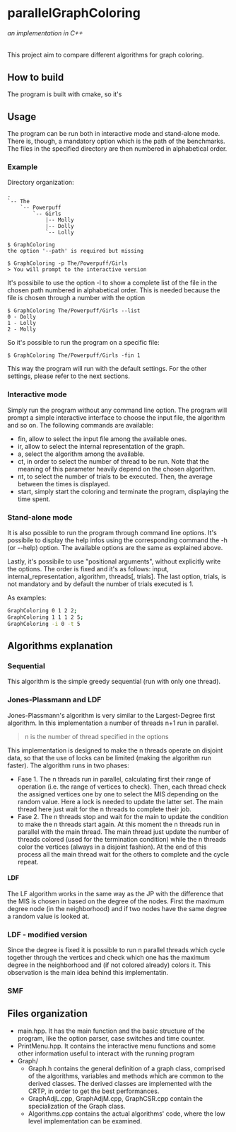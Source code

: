 # parallelGraphColoring
###### an implementation in C++
This project aim to compare different algorithms for graph coloring.

## How to build

The program is built with cmake, so it's 


## Usage
The program can be run both in interactive mode and stand-alone mode. There is, though, a mandatory option which is the path of the benchmarks. The files in the specified directory are then numbered in alphabetical order.

### Example
Directory organization:
```
.
`-- The
    `-- Powerpuff
        `-- Girls
            |-- Molly
            |-- Dolly
            `-- Lolly

```
```
$ GraphColoring 
the option '--path' is required but missing

$ GraphColoring -p The/Powerpuff/Girls
> You will prompt to the interactive version
```
It's possibile to use the option -l to show a complete list of the file in the chosen path  numbered in alphabetical order. This is needed because the file is chosen through a number with the option 

```
$ GraphColoring The/Powerpuff/Girls --list
0 - Dolly
1 - Lolly
2 - Molly
```
So it's possible to run the program on a specific file:
```
$ GraphColoring The/Powerpuff/Girls -fin 1 
```
This way the program will run with the default settings.
For the other settings, please refer to the next sections.

### Interactive mode
Simply run the program without any command line option. The program will prompt a simple interactive interface to choose the input file, the algorithm and so on.
The following commands are available:
- fin, allow to select the input file among the available ones.
- ir, allow to select the internal representation of the graph.
- a, select the algorithm among the available.
- ct, in order to select the number of thread to be run. Note that the meaning of this parameter heavily depend on the chosen algorithm.
- nt, to select the number of trials to be executed. Then, the average between the times is displayed.
- start, simply start the coloring and terminate the program, displaying the time spent.

### Stand-alone mode
It is also possible to run the program through command line options. It's possibile to display the help infos using the corresponding command the -h (or --help) option. The available options are the same as explained above.

Lastly, it's possibile to use "positional arguments", without explicitly write the options. The order is fixed and it's as follows: input, internal_representation, algorithm, threads[, trials].
The last option, trials, is not mandatory and by default the number of trials executed is 1.

As examples:
```bash
GraphColoring 0 1 2 2;
GraphColoring 1 1 1 2 5;
GraphColoring -i 0 -t 5
```

## Algorithms explanation
### Sequential
This algorithm is the simple greedy sequential (run with only one thread).

### Jones-Plassmann and LDF
Jones-Plassmann's algorithm is very similar to the Largest-Degree first algorithm. In this implementation a number of threads n+1 run in parallel.

> n is the number of thread specified in the options

This implementation is designed to make the n threads operate on disjoint data, so that the use of locks can be limited (making the algorithm run faster). The algorithm runs in two phases:
- Fase 1. The n threads run in parallel, calculating first their range of operation (i.e. the range of vertices to check). Then, each thread check the assigned vertices one by one to select the MIS depending on the random value. Here a lock is needed to update the latter set. The main thread here just wait for the n threads to complete their job.
- Fase 2. The n threads stop and wait for the main to update the condition to make the n threads start again. At this moment the n threads run in parallel with the main thread. The main thread just update the number of threads colored (used for the termination condition) while the n threads color the vertices (always in a disjoint fashion). At the end of this process all the main thread wait for the others to complete and the cycle repeat.

#### LDF
The LF algorithm works in the same way as the JP with the difference that the MIS is chosen in based on the degree of the nodes. First the maximum degree node (in the neighborhood) and if two nodes have the same degree a random value is looked at.

### LDF - modified version
Since the degree is fixed it is possible to run n parallel threads which cycle together through the vertices and check which one has the maximum degree in the neighborhood and (if not colored already) colors it. This observation is the main idea behind this implementatin.

### SMF 


## Files organization
- main.hpp. It has the main function and the basic structure of the program, like the option parser, case switches and time counter.
- PrintMenu.hpp. It contains the interactive menu functions and some other information useful to interact with the running program
- Graph/
  - Graph.h contains the general definition of a graph class, comprised of the algorithms, variables and methods which are common to the derived classes. The derived classes are implemented with the CRTP, in order to get the best performances. 
  - GraphAdjL.cpp, GraphAdjM.cpp, GraphCSR.cpp contain the specialization of the Graph class.
  - Algorithms.cpp contains the actual algorithms' code, where the low level implementation can be examined. 


